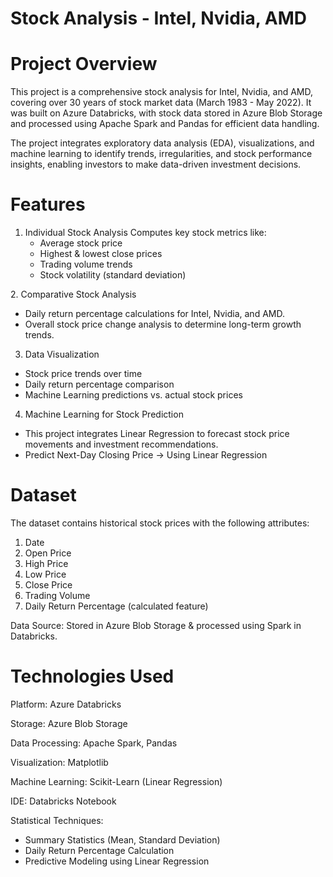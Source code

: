# Stock Analysis - Intel, Nvidia, AMD
# Project Overview
This project is a comprehensive stock analysis for Intel, Nvidia, and AMD, covering over 30 years of stock market data (March 1983 - May 2022). It was built on Azure Databricks, with stock data stored in Azure Blob Storage and processed using Apache Spark and Pandas for efficient data handling.

The project integrates exploratory data analysis (EDA), visualizations, and machine learning to identify trends, irregularities, and stock performance insights, enabling investors to make data-driven investment decisions.


# Features
1. Individual Stock Analysis
   Computes key stock metrics like:
     - Average stock price
     - Highest & lowest close prices
     - Trading volume trends
     - Stock volatility (standard deviation)

2️. Comparative Stock Analysis
 - Daily return percentage calculations for Intel, Nvidia, and AMD.
 - Overall stock price change analysis to determine long-term growth trends.
3. Data Visualization
 - Stock price trends over time
 - Daily return percentage comparison
 - Machine Learning predictions vs. actual stock prices
4. Machine Learning for Stock Prediction
 - This project integrates Linear Regression to forecast stock price movements and investment recommendations.
 - Predict Next-Day Closing Price → Using Linear Regression


# Dataset
The dataset contains historical stock prices with the following attributes:

1. Date
2. Open Price
3. High Price
4. Low Price
5. Close Price
6. Trading Volume
7. Daily Return Percentage (calculated feature)

Data Source: Stored in Azure Blob Storage & processed using Spark in Databricks.

# Technologies Used
Platform: Azure Databricks

Storage: Azure Blob Storage

Data Processing: Apache Spark, Pandas

Visualization: Matplotlib

Machine Learning: Scikit-Learn (Linear Regression)

IDE: Databricks Notebook

Statistical Techniques:
 - Summary Statistics (Mean, Standard Deviation)
 - Daily Return Percentage Calculation
 - Predictive Modeling using Linear Regression
